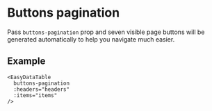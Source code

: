 # Buttons pagination
Pass `buttons-pagination` prop and seven visible page buttons will be generated automatically to help you navigate much easier.

## Example
```vue
<EasyDataTable
  buttons-pagination
  :headers="headers"
  :items="items"
/>
```

<ButtonsPagination/>
